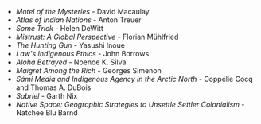* _Motel of the Mysteries_ - David Macaulay
* _Atlas of Indian Nations_ - Anton Treuer
* _Some Trick_ - Helen DeWitt
* _Mistrust: A Global Perspective_ - Florian Mühlfried
* _The Hunting Gun_ - Yasushi Inoue
* _Law's Indigenous Ethics_ - John Borrows
* _Aloha Betrayed_ - Noenoe K. Silva
* _Maigret Among the Rich_ - Georges Simenon
* _Sámi Media and Indigenous Agency in the Arctic North_ - Coppélie Cocq and Thomas A. DuBois
* _Sabriel_ - Garth Nix
* _Native Space: Geographic Strategies to Unsettle Settler Colonialism_ - Natchee Blu Barnd